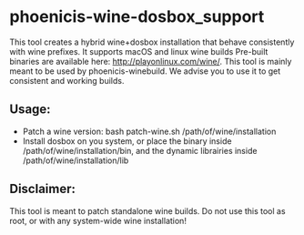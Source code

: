 # phoenicis-wine-dosbox_support
This tool creates a hybrid wine+dosbox installation that behave consistently with wine prefixes. It supports macOS and linux wine builds
Pre-built binaries are available here: http://playonlinux.com/wine/.
This tool is mainly meant to be used by phoenicis-winebuild. We advise you to use it to get consistent and working builds. 

## Usage: 
* Patch a wine version: bash patch-wine.sh /path/of/wine/installation 
* Install dosbox on you system, or place the binary inside /path/of/wine/installation/bin, and the dynamic librairies inside /path/of/wine/installation/lib 

## Disclaimer: 
This tool is meant to patch standalone wine builds. Do not use this tool as root, or with any system-wide wine installation! 
